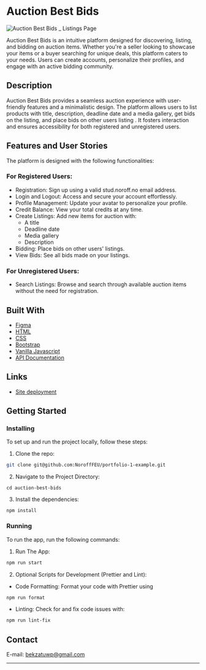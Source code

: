 # Auction Best Bids

![Auction Best Bids _ Listings Page](https://github.com/user-attachments/assets/7f2984f1-da5f-4f65-abbe-2224084b41ee)

Auction Best Bids is an intuitive platform designed for discovering, listing, and bidding on auction items. Whether you're a seller looking to showcase your items or a buyer searching for unique deals, this platform caters to your needs. Users can create accounts, personalize their profiles, and engage with an active bidding community.



## Description

Auction Best Bids provides a seamless auction experience with user-friendly features and a minimalistic design. The platform allows users to list products with title, description, deadline date and a media gallery, get bids on the listing, and place bids on other users listing . It fosters interaction and ensures accessibility for both registered and unregistered users.


## Features and User Stories
The platform is designed with the following functionalities:

### For Registered Users:
- Registration: Sign up using a valid stud.noroff.no email address.
- Login and Logout: Access and secure your account effortlessly.
- Profile Management: Update your avatar to personalize your profile.
- Credit Balance: View your total credits at any time.
- Create Listings: Add new items for auction with:
   - A title
   - Deadline date
   - Media gallery
   - Description
- Bidding: Place bids on other users' listings.
- View Bids: See all bids made on your listings.

### For Unregistered Users:
- Search Listings: Browse and search through available auction items without the need for registration.



## Built With

- [Figma](https://www.figma.com/design/aVPbADVcK5rj8Mpyq8UsE5/Semester-Project-2?node-id=0-1&t=MZY9xfFZCB0mFeiY-1)
- [HTML](https://developer.mozilla.org/en-US/docs/Web/HTML)
- [CSS](https://developer.mozilla.org/en-US/docs/Web/CSS)
- [Bootstrap](https://getbootstrap.com/docs/5.3/getting-started/introduction/)
- [Vanilla Javascript](https://developer.mozilla.org/en-US/docs/Web/javascript)
- [API Documentation](https://docs.noroff.dev/docs/v2)

## Links
- [Site deployment](https://auctionbestbids-bekzatbagdat.netlify.app/)



## Getting Started

### Installing

To set up and run the project locally, follow these steps:

1. Clone the repo:

```bash
git clone git@github.com:NoroffFEU/portfolio-1-example.git
```

2. Navigate to the Project Directory:

```
cd auction-best-bids
```

3. Install the dependencies:

```
npm install
```

### Running

To run the app, run the following commands:

1. Run The App: 
```bash
npm run start
```

2. Optional Scripts for Development (Prettier and Lint):

- Code Formatting: Format your code with Prettier using
```bash
npm run format
```
- Linting: Check for and fix code issues with:
```bash
npm run lint-fix
```


## Contact

E-mail: bekzatuwp@gmail.com

---
